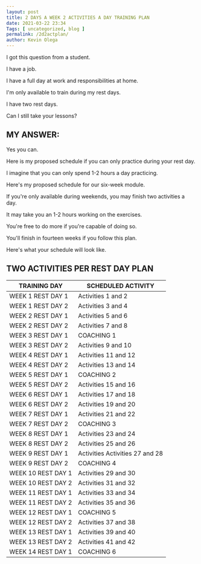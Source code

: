 ```yaml
--- 
layout: post 
title: 2 DAYS A WEEK 2 ACTIVITIES A DAY TRAINING PLAN 
date: 2021-03-22 23:34
Tags: [ uncategorized, blog ]
permalink: /2d2actplan/ 
author: Kevin Olega 
--- 
```

I got this question from a student.

I have a job.

I have a full day at work and responsibilities at home.

I'm only available to train during my rest days.

I have two rest days.

Can I still take your lessons?

## MY ANSWER:

Yes you can.

Here is my proposed schedule if you can only practice during your rest day.

I imagine that you can only spend 1-2 hours a day practicing.

Here's my proposed schedule for our six-week module.

If you're only available during weekends, you may finish two activities a day.

It may take you an 1-2 hours working on the exercises.

You're free to do more if you're capable of doing so.

You'll finish in fourteen weeks if you follow this plan.

Here's what your schedule will look like.

## TWO ACTIVITIES PER REST DAY PLAN

| TRAINING DAY       | SCHEDULED ACTIVITY              |
|--------------------|---------------------------------|
| WEEK 1 REST DAY 1  | Activities 1 and 2              |
| WEEK 1 REST DAY 2  | Activities 3 and 4              |
| WEEK 2 REST DAY 1  | Activities 5 and 6              |
| WEEK 2 REST DAY 2  | Activities 7 and 8              |
| WEEK 3 REST DAY 1  | COACHING 1                      |
| WEEK 3 REST DAY 2  | Activities 9 and 10             |
| WEEK 4 REST DAY 1  | Activities 11 and 12            |
| WEEK 4 REST DAY 2  | Activities 13 and 14            |
| WEEK 5 REST DAY 1  | COACHING 2                      |
| WEEK 5 REST DAY 2  | Activities 15 and 16            |
| WEEK 6 REST DAY 1  | Activities 17 and 18            |
| WEEK 6 REST DAY 2  | Activities 19 and 20            |
| WEEK 7 REST DAY 1  | Activities 21 and 22            |
| WEEK 7 REST DAY 2  | COACHING 3                      |
| WEEK 8 REST DAY 1  | Activities 23 and 24            |
| WEEK 8 REST DAY 2  | Activities 25 and 26            |
| WEEK 9 REST DAY 1  | Activities Activities 27 and 28 |
| WEEK 9 REST DAY 2  | COACHING 4                      |
| WEEK 10 REST DAY 1 | Activities 29 and 30            |
| WEEK 10 REST DAY 2 | Activities 31 and 32            |
| WEEK 11 REST DAY 1 | Activities 33 and 34            |
| WEEK 11 REST DAY 2 | Activities 35 and 36            |
| WEEK 12 REST DAY 1 | COACHING 5                      |
| WEEK 12 REST DAY 2 | Activities 37 and 38            |
| WEEK 13 REST DAY 1 | Activities 39 and 40            |
| WEEK 13 REST DAY 2 | Activities 41 and 42            |
| WEEK 14 REST DAY 1 | COACHING 6                      |
